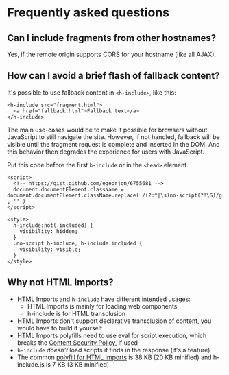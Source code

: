 # Frequently asked questions

## Can I include fragments from other hostnames?

Yes, if the remote origin supports CORS for your hostname (like all AJAX).

## How can I avoid a brief flash of fallback content?

It's possible to use fallback content in `<h-include>`, like this:

```
<h-include src="fragment.html">
  <a href="fallback.html">Fallback text</a>
</h-include>
```

The main use-cases would be to make it possible for browsers without JavaScript to still navigate the site. However, if not handled, fallback will be visible until the fragment request is complete and inserted in the DOM. And this behavior then degrades the experience for users with JavaScript.

Put this code before the first `h-include` or in the `<head>` element.

```
<script>
  <!-- https://gist.github.com/egeorjon/6755681 -->
  document.documentElement.className = document.documentElement.className.replace( /(?:^|\s)no-script(?!\S)/g , '' )
</script>

<style>
  h-include:not(.included) {
    visibility: hidden;
  }
  .no-script h-include, h-include.included {
    visibility: visible;
  }
</style>
```

## Why not HTML Imports?

- HTML Imports and `h-include` have different intended usages:
  - HTML Imports is mainly for loading web components
  - h-include is for HTML transclusion
- HTML Imports don't support declarative transclusion of content, you would have to build it yourself
- HTML Imports polyfills need to use eval for script execution, which breaks the [Content Security Policy](https://developer.mozilla.org/en-US/docs/Web/Security/CSP), if used
- `h-include` *doesn't* load scripts it finds in the response (it's a feature)
- The common [polyfill for HTML Imports]() is 38 KB (20 KB minified) and h-include.js is 7 KB (3 KB minified)
